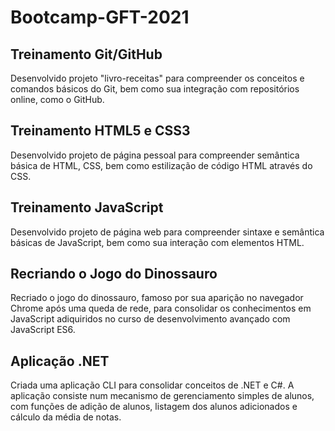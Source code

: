# Bootcamp-GFT-2021

## Treinamento Git/GitHub

Desenvolvido projeto "livro-receitas" para compreender os conceitos e comandos básicos do Git, bem como sua integração com repositórios online, como o GitHub.

## Treinamento HTML5 e CSS3

Desenvolvido projeto de página pessoal para compreender semântica básica de HTML, CSS, bem como estilização de código HTML através do CSS.

## Treinamento JavaScript

Desenvolvido projeto de página web para compreender sintaxe e semântica básicas de JavaScript, bem como sua interação com elementos HTML.

## Recriando o Jogo do Dinossauro

Recriado o jogo do dinossauro, famoso por sua aparição no navegador Chrome após uma queda de rede, para consolidar os conhecimentos em JavaScript adiquiridos no curso de desenvolvimento avançado com JavaScript ES6.

## Aplicação .NET

Criada uma aplicação CLI para consolidar conceitos de .NET e C#. A aplicação consiste num mecanismo de gerenciamento simples de alunos, com funções de adição de alunos, listagem dos alunos adicionados e cálculo da média de notas.